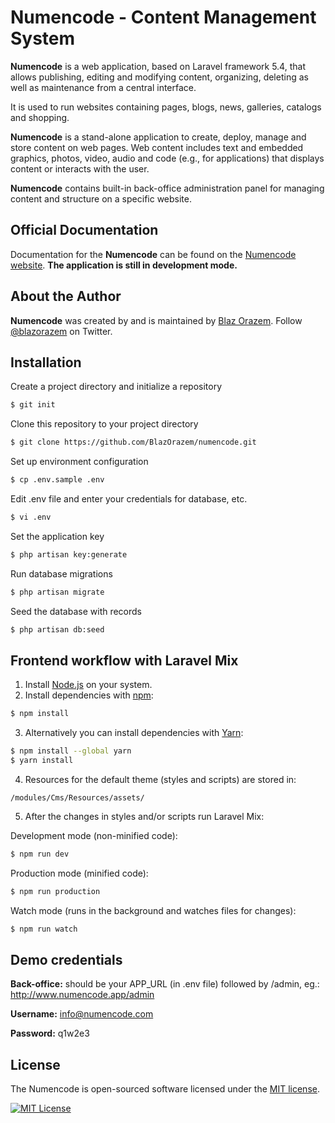 # Numencode - Content Management System

**Numencode** is a web application, based on Laravel framework 5.4, that allows publishing, editing and modifying 
content, organizing, deleting as well as maintenance from a central interface.

It is used to run websites containing pages, blogs, news, galleries, catalogs and shopping.

**Numencode** is a stand-alone application to create, deploy, manage and store content on web pages. 
Web content includes text and embedded graphics, photos, video, audio and code (e.g., for applications) 
that displays content or interacts with the user.

**Numencode** contains built-in back-office administration panel for managing content and structure on a specific website.

## Official Documentation

Documentation for the **Numencode** can be found on the [Numencode website](http://www.numencode.com/page/docs/).
**The application is still in development mode.**

## About the Author

**Numencode** was created by and is maintained by [Blaz Orazem](http://www.orazem.si/).
Follow [@blazorazem](https://twitter.com/blazorazem) on Twitter.

## Installation

Create a project directory and initialize a repository
```bash
$ git init
```

Clone this repository to your project directory
```bash
$ git clone https://github.com/BlazOrazem/numencode.git
```

Set up environment configuration 
```bash
$ cp .env.sample .env
```

Edit .env file and enter your credentials for database, etc.
```bash
$ vi .env
```

Set the application key
```bash
$ php artisan key:generate
```

Run database migrations
```bash
$ php artisan migrate
```

Seed the database with records
```bash
$ php artisan db:seed
```

## Frontend workflow with Laravel Mix

1. Install [Node.js](https://nodejs.org/) on your system.
2. Install dependencies with [npm](https://www.npmjs.com/):
```bash
$ npm install
```

3. Alternatively you can install dependencies with [Yarn](https://yarnpkg.com/):
```bash
$ npm install --global yarn
$ yarn install
```

4. Resources for the default theme (styles and scripts) are stored in:
~~~
/modules/Cms/Resources/assets/
~~~

5. After the changes in styles and/or scripts run Laravel Mix:

Development mode (non-minified code):
```bash
$ npm run dev
```
Production mode (minified code):
```bash
$ npm run production
```
Watch mode (runs in the background and watches files for changes):
```bash
$ npm run watch
```

## Demo credentials

**Back-office:** should be your APP_URL (in .env file) followed by /admin, eg.: http://www.numencode.app/admin

**Username:** info@numencode.com

**Password:** q1w2e3

## License

The Numencode is open-sourced software licensed under the [MIT license](http://opensource.org/licenses/MIT).

[<img src="https://img.shields.io/packagist/l/doctrine/orm.svg?style=flat-square" alt="MIT License">](LICENSE)
